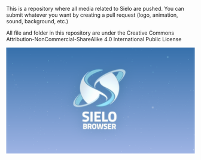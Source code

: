 This is a repository where all media related to Sielo are pushed. You can submit whatever you want by creating a pull request (logo, animation, sound, background, etc.)

All file and folder in this repository are under the Creative Commons Attribution-NonCommercial-ShareAlike 4.0 International Public License

![Background](https://github.com/SieloBrowser/sielo-media/blob/master/branding/desktop-backgrounds/sielo-desktopBG1.png) 